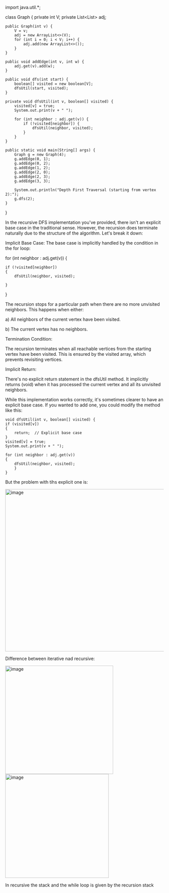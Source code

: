 import java.util.*;

class Graph {
    private int V;
    private List<List<Integer>> adj;

    public Graph(int v) {
        V = v;
        adj = new ArrayList<>(V);
        for (int i = 0; i < V; i++) {
            adj.add(new ArrayList<>());
        }
    }

    public void addEdge(int v, int w) {
        adj.get(v).add(w);
    }

    public void dfs(int start) {
        boolean[] visited = new boolean[V];
        dfsUtil(start, visited);
    }

    private void dfsUtil(int v, boolean[] visited) {
        visited[v] = true;
        System.out.print(v + " ");

        for (int neighbor : adj.get(v)) {
            if (!visited[neighbor]) {
                dfsUtil(neighbor, visited);
            }
        }
    }

    public static void main(String[] args) {
        Graph g = new Graph(4);
        g.addEdge(0, 1);
        g.addEdge(0, 2);
        g.addEdge(1, 2);
        g.addEdge(2, 0);
        g.addEdge(2, 3);
        g.addEdge(3, 3);

        System.out.println("Depth First Traversal (starting from vertex 2):");
        g.dfs(2);
    }
}


In the recursive DFS implementation you've provided, there isn't an explicit base case in the traditional sense. However, the recursion does terminate naturally due to the structure of the algorithm. Let's break it down:

Implicit Base Case:
The base case is implicitly handled by the condition in the for loop:

for (int neighbor : adj.get(v)) {

    if (!visited[neighbor]) 
    {
        dfsUtil(neighbor, visited);
        
    }
    
}

The recursion stops for a particular path when there are no more unvisited neighbors. This happens when either:

a) All neighbors of the current vertex have been visited.

b) The current vertex has no neighbors.

Termination Condition:

The recursion terminates when all reachable vertices from the starting vertex have been visited. This is ensured by the visited array, which prevents revisiting vertices.

Implicit Return:

There's no explicit return statement in the dfsUtil method. It implicitly returns (void) when it has processed the current vertex and all its unvisited neighbors.

While this implementation works correctly, it's sometimes clearer to have an explicit base case. If you wanted to add one, you could modify the method like this:



    
   
    void dfsUtil(int v, boolean[] visited) {
    if (visited[v]) 
    {
        return;  // Explicit base case
    }
    visited[v] = true;
    System.out.print(v + " ");
    
    for (int neighbor : adj.get(v)) 
    {
        dfsUtil(neighbor, visited);
        }
    }



But the problem with tihs explicit one is:


<img width="514" alt="image" src="https://github.com/user-attachments/assets/38abac52-1210-45d4-a694-7147776d4ff2">





Difference between iterative nad recursive:

<img width="343" alt="image" src="https://github.com/user-attachments/assets/b7003e75-78bb-433d-bb30-f0f83cd115b2">


<img width="329" alt="image" src="https://github.com/user-attachments/assets/70fd4e62-3412-4692-9cbd-58fd2b0bc630">

In recursive the stack and the while loop is given by the recursion stack 
